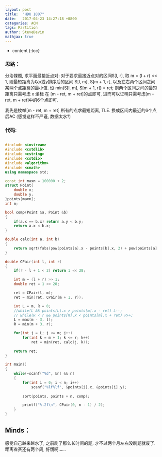 ```yaml
---
layout: post
title:  "HDU 1007"
date:   2017-04-23 14:27:18 +0800
categories: ACM
tags: Partition 
author: SteveDevin
mathjax: true
---
```

* content
{:toc}

### 思路：

分治裸题, 求平面最接近点对: 对于要求最接近点对的区间S[l, r], 取 m = (l + r) << 1, 则最短距离为以x或y排序后的区间 S[l, m], S[m + 1, r], 以及左右两个区间之间某两个点距离的最小值.
设 min(S[l, m], S[m + 1, r]) = ret; 则两个区间之间的最短距离只需考虑 x 坐标 在 [m - ret, m + ret]的点即可, 进而可以证明只需考虑[m - ret, m + ret]中的6个点即可.

我先是枚举[m - ret, m + ret] 所有的点求最短距离, TLE. 换成区间内最近的6个点后AC (感觉这样不严谨, 数据太水?)





### 代码:

```C++

#include <iostream>
#include <cstdlib>
#include <cstring>
#include <cstdio>
#include <algorithm>
#include <cmath>
using namespace std;

const int maxn = 100000 + 2;
struct Point{
    double x;
    double y;
}points[maxn];
int n;

bool comp(Point &a, Point &b)
{
    if(a.x == b.x) return a.y < b.y;
    return a.x < b.x;
}

double calc(int a, int b)
{
    return sqrt(fabs(pow(points[a].x - points[b].x, 2) + pow(points[a].y - points[b].y, 2)));
}

double CPair(int l, int r)
{
    if(r - l + 1 < 2) return 1 << 28;

    int m = (l + r) >> 1;
    double ret = 1 << 28;

    ret = CPair(l, m);
    ret = min(ret, CPair(m + 1, r));

    int L = m, R = 0;
    //while(L && points[L].x > points[m].x - ret) L--;
    // while(R < r && points[R].x < points[m].x + ret) R++;
    L = max(m - 3, l);
    R = min(m + 3, r);

    for(int j = L; j <= m; j++)
        for(int k = m + 1; k <= r; k++)
            ret = min(ret, calc(j, k));
    
    return ret;
}

int main()
{
    while(~scanf("%d", &n) && n)
    {
        for(int i = 0; i < n; i++)
            scanf("%lf%lf", &points[i].x, &points[i].y);
        
        sort(points, points + n, comp);

        printf("%.2f\n", CPair(0, n - 1) / 2);
    }
}

```

## Minds：

感觉自己越来越水了, 之前刷了那么长时间的题, 才不过两个月左右没刷题就废了.
距离省赛还有两个周, 好慌啊……


